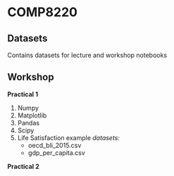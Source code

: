 # COMP8220
## Datasets
Contains datasets for lecture and workshop notebooks

## Workshop
__Practical 1__
1. Numpy
2. Matplotlib
3. Pandas
4. Scipy
5. Life Satisfaction example
   _datasets:_
    * oecd_bli_2015.csv
    * gdp_per_capita.csv
    
 __Practical 2__
